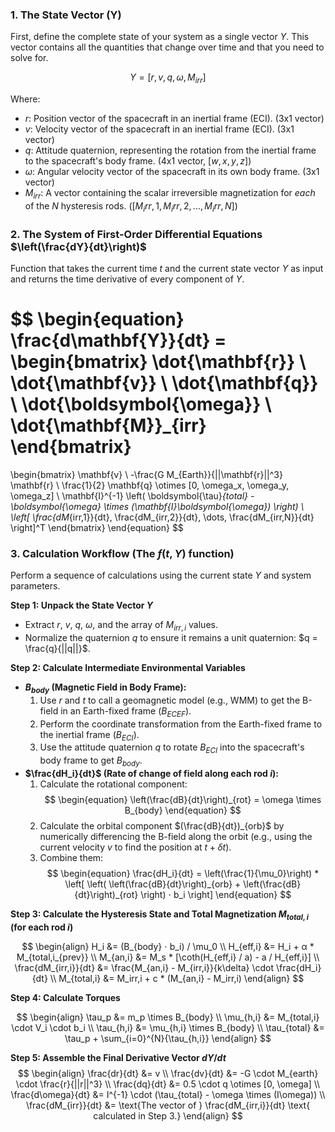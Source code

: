 ### 1. The State Vector (Y)

First, define the complete state of your system as a single vector $Y$. This vector contains all the quantities that change over time and that you need to solve for.

$$
\begin{equation}
Y = [r,v,q,\omega,M_{irr}]
\end{equation}
$$

Where:
*   $r$: Position vector of the spacecraft in an inertial frame (ECI). (3x1 vector)
*   $v$: Velocity vector of the spacecraft in an inertial frame (ECI). (3x1 vector)
*   $q$: Attitude quaternion, representing the rotation from the inertial frame to the spacecraft's body frame. (4x1 vector, $[w, x, y, z]$)
*   $\omega$: Angular velocity vector of the spacecraft in its own body frame. (3x1 vector)
*   $M_{irr}$: A vector containing the scalar irreversible magnetization for *each* of the $N$ hysteresis rods. ($[M_irr,1, M_irr,2, ..., M_irr,N]$)

### 2. The System of First-Order Differential Equations $\left(\frac{dY}{dt}\right)$

Function that takes the current time $t$ and the current state vector $Y$ as input and returns the time derivative of every component of $Y$.

$$
\begin{equation}
\frac{d\mathbf{Y}}{dt} =
\begin{bmatrix}
\dot{\mathbf{r}} \\
\dot{\mathbf{v}} \\
\dot{\mathbf{q}} \\
\dot{\boldsymbol{\omega}} \\
\dot{\mathbf{M}}_{irr}
\end{bmatrix}
=
\begin{bmatrix}
\mathbf{v} \\
-\frac{G M_{Earth}}{||\mathbf{r}||^3} \mathbf{r} \\
\frac{1}{2} \mathbf{q} \otimes [0, \omega_x, \omega_y, \omega_z] \\
\mathbf{I}^{-1} \left( \boldsymbol{\tau}_{total} - \boldsymbol{\omega} \times (\mathbf{I}\boldsymbol{\omega}) \right) \\
\left[ \frac{dM_{irr,1}}{dt}, \frac{dM_{irr,2}}{dt}, \dots, \frac{dM_{irr,N}}{dt} \right]^T
\end{bmatrix}
\end{equation}
$$

### 3. Calculation Workflow (The $f(t, Y)$ function)

Perform a sequence of calculations using the current state $Y$ and system parameters.

**Step 1: Unpack the State Vector $Y$**
   *   Extract $r$, $v$, $q$, $\omega$, and the array of $M_{irr,i}$ values.
   *   Normalize the quaternion $q$ to ensure it remains a unit quaternion: $q = \frac{q}{||q||}$.

**Step 2: Calculate Intermediate Environmental Variables**
*   **$B_{body}$ (Magnetic Field in Body Frame):**
    1.  Use $r$ and $t$ to call a geomagnetic model (e.g., WMM) to get the B-field in an Earth-fixed frame ($B_{ECEF}$).
    2.  Perform the coordinate transformation from the Earth-fixed frame to the inertial frame ($B_{ECI}$).
    3.  Use the attitude quaternion $q$ to rotate $B_{ECI}$ into the spacecraft's body frame to get $B_{body}$.
* **$\frac{dH_i}{dt}$ (Rate of change of field along each rod $i$):**
    1.  Calculate the rotational component:
        $$
        \begin{equation}
        \left(\frac{dB}{dt}\right)_{rot} = \omega \times B_{body}
        \end{equation}
        $$
    2.  Calculate the orbital component $(\frac{dB}{dt})_{orb}$ by numerically differencing the B-field along the orbit (e.g., using the current velocity $v$ to find the position at $t+\delta{t}$).
    3.  Combine them:
        $$
        \begin{equation}
        \frac{dH_i}{dt} =
        \left(\frac{1}{\mu_0}\right) * \left[ \left( \left(\frac{dB}{dt}\right)_{orb} + \left(\frac{dB}{dt}\right)_{rot} \right) ⋅ b_i \right]
        \end{equation}
        $$

**Step 3: Calculate the Hysteresis State and Total Magnetization $M_{total,i}$ (for each rod $i$)**

$$
\begin{align}
    H_i &= (B_{body} ⋅ b_i) / \mu_0 \\
    H_{eff,i} &= H_i + α * M_{total,i_{prev}} \\
    M_{an,i} &= M_s * [\coth(H_{eff,i} / a) - a / H_{eff,i}] \\
    \frac{dM_{irr,i}}{dt} &= \frac{M_{an,i} - M_{irr,i}}{k\delta} \cdot \frac{dH_i}{dt} \\
    M_{total,i} &= M_irr,i + c * (M_{an,i} - M_irr,i)
\end{align}
$$

**Step 4: Calculate Torques**

$$
\begin{align}
\tau_p &= m_p \times B_{body} \\
\mu_{h,i} &= M_{total,i} \cdot V_i \cdot b_i \\
\tau_{h,i} &= \mu_{h,i} \times B_{body} \\
\tau_{total} &= \tau_p + \sum_{i=0}^{N}{\tau_{h,i}}
\end{align}
$$

**Step 5: Assemble the Final Derivative Vector $dY/dt$**
$$
\begin{align}
    \frac{dr}{dt} &= v \\
    \frac{dv}{dt} &= -G \cdot M_{earth} \cdot \frac{r}{||r||^3} \\
    \frac{dq}{dt} &= 0.5 \cdot q \otimes [0, \omega] \\
    \frac{d\omega}{dt} &= I^{-1} \cdot (\tau_{total} - \omega \times (I\omega)) \\
    \frac{dM_{irr}}{dt} &= \text{The vector of } \frac{dM_{irr,i}}{dt} \text{ calculated in Step 3.}
\end{align}
$$
